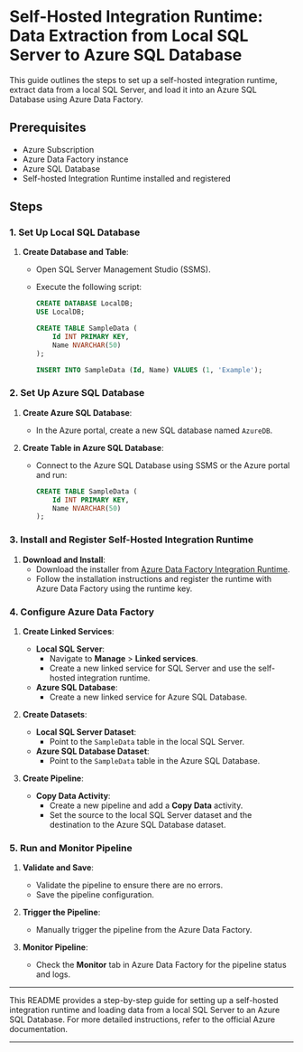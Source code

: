 # Self-Hosted Integration Runtime: Data Extraction from Local SQL Server to Azure SQL Database

This guide outlines the steps to set up a self-hosted integration runtime, extract data from a local SQL Server, and load it into an Azure SQL Database using Azure Data Factory.

## Prerequisites

- Azure Subscription
- Azure Data Factory instance
- Azure SQL Database
- Self-hosted Integration Runtime installed and registered

## Steps

### 1. Set Up Local SQL Database

1. **Create Database and Table**:
   - Open SQL Server Management Studio (SSMS).
   - Execute the following script:

     ```sql
     CREATE DATABASE LocalDB;
     USE LocalDB;

     CREATE TABLE SampleData (
         Id INT PRIMARY KEY,
         Name NVARCHAR(50)
     );

     INSERT INTO SampleData (Id, Name) VALUES (1, 'Example');
     ```

### 2. Set Up Azure SQL Database

1. **Create Azure SQL Database**:
   - In the Azure portal, create a new SQL database named `AzureDB`.

2. **Create Table in Azure SQL Database**:
   - Connect to the Azure SQL Database using SSMS or the Azure portal and run:

     ```sql
     CREATE TABLE SampleData (
         Id INT PRIMARY KEY,
         Name NVARCHAR(50)
     );
     ```

### 3. Install and Register Self-Hosted Integration Runtime

1. **Download and Install**:
   - Download the installer from [Azure Data Factory Integration Runtime](https://go.microsoft.com/fwlink/?linkid=862237).
   - Follow the installation instructions and register the runtime with Azure Data Factory using the runtime key.

### 4. Configure Azure Data Factory

1. **Create Linked Services**:
   - **Local SQL Server**:
     - Navigate to **Manage** > **Linked services**.
     - Create a new linked service for SQL Server and use the self-hosted integration runtime.
   - **Azure SQL Database**:
     - Create a new linked service for Azure SQL Database.

2. **Create Datasets**:
   - **Local SQL Server Dataset**:
     - Point to the `SampleData` table in the local SQL Server.
   - **Azure SQL Database Dataset**:
     - Point to the `SampleData` table in the Azure SQL Database.

3. **Create Pipeline**:
   - **Copy Data Activity**:
     - Create a new pipeline and add a **Copy Data** activity.
     - Set the source to the local SQL Server dataset and the destination to the Azure SQL Database dataset.

### 5. Run and Monitor Pipeline

1. **Validate and Save**:
   - Validate the pipeline to ensure there are no errors.
   - Save the pipeline configuration.

2. **Trigger the Pipeline**:
   - Manually trigger the pipeline from the Azure Data Factory.

3. **Monitor Pipeline**:
   - Check the **Monitor** tab in Azure Data Factory for the pipeline status and logs.

---

This README provides a step-by-step guide for setting up a self-hosted integration runtime and loading data from a local SQL Server to an Azure SQL Database. For more detailed instructions, refer to the official Azure documentation.

---
